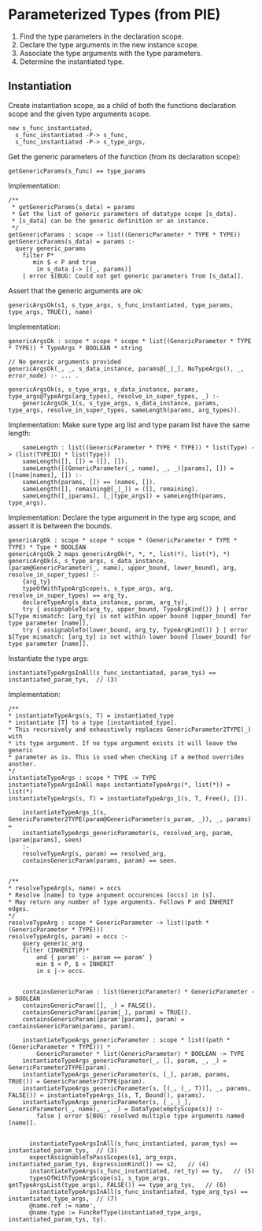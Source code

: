 # Parameterized Types (from PIE)


1.  Find the type parameters in the declaration scope.
2.  Declare the type arguments in the new instance scope.
3.  Associate the type arguments with the type parameters.
4.  Determine the instantiated type.


## Instantiation
Create instantiation scope, as a child of both the functions declaration scope and the given type arguments scope.

    new s_func_instantiated,
      s_func_instantiated -P-> s_func,
      s_func_instantiated -P-> s_type_args,

Get the generic parameters of the function (from its declaration scope):

    getGenericParams(s_func) == type_params

Implementation:

    /**
     * getGenericParams(s_data) = params
     * Get the list of generic parameters of datatype scope [s_data].
     * [s_data] can be the generic definition or an instance.
     */
    getGenericParams : scope -> list((GenericParameter * TYPE * TYPE))
    getGenericParams(s_data) = params :-
      query generic_params
        filter P*
           min $ < P and true
            in s_data |-> [(_, params)]
        | error $[BUG: Could not get generic parameters from [s_data]].

Assert that the generic arguments are ok:

    genericArgsOk(s1, s_type_args, s_func_instantiated, type_params, type_args, TRUE(), name)

Implementation:

    genericArgsOk : scope * scope * scope * list((GenericParameter * TYPE * TYPE)) * TypeArgs * BOOLEAN * string

    // No generic arguments provided
    genericArgsOk(_, _, s_data_instance, params@[_|_], NoTypeArgs(), _, error_node) :- ... .

    genericArgsOk(s, s_type_args, s_data_instance, params, type_args@TypeArgs(arg_types), resolve_in_super_types, _) :-
        genericArgsOk_1(s, s_type_args, s_data_instance, params, type_args, resolve_in_super_types, sameLength(params, arg_types)).

Implementation: Make sure type arg list and type param list have the same length:

        sameLength : list((GenericParameter * TYPE * TYPE)) * list(Type) -> (list(TYPEID) * list(Type))
        sameLength([], []) = ([], []).
        sameLength([(GenericParameter(_, name), _, _)|params], []) = ([name|names], []) :-
        sameLength(params, []) == (names, []).
        sameLength([], remaining@[_|_]) = ([], remaining).
        sameLength([_|params], [_|type_args]) = sameLength(params, type_args).

Implementation: Declare the type argument in the type arg scope, and assert it is between the bounds.

    genericArgOk : scope * scope * scope * (GenericParameter * TYPE * TYPE) * Type * BOOLEAN
    genericArgsOk_2 maps genericArgOk(*, *, *, list(*), list(*), *)
    genericArgOk(s, s_type_args, s_data_instance, (param@GenericParameter(_, name), upper_bound, lower_bound), arg, resolve_in_super_types) :-
        {arg_ty}
        typeOfWithTypeArgScope(s, s_type_args, arg, resolve_in_super_types) == arg_ty,
        declareTypeArg(s_data_instance, param, arg_ty),
        try { assignableTo(arg_ty, upper_bound, TypeArgKind()) } | error $[Type mismatch: [arg_ty] is not within upper bound [upper_bound] for type parameter [name]],
        try { assignableTo(lower_bound, arg_ty, TypeArgKind()) } | error $[Type mismatch: [arg_ty] is not within lower bound [lower_bound] for type parameter [name]].

Instantiate the type args:

    instantiateTypeArgsInAll(s_func_instantiated, param_tys) == instantiated_param_tys,  // (3)

Implementation:

    /**
    * instantiateTypeArgs(s, T) = instantiated_type
    * instantiate [T] to a type [instantiated_type].
    * This recursively and exhaustively replaces GenericParameter2TYPE(_) with
    * its type argument. If no type argument exists it will leave the generic
    * parameter as is. This is used when checking if a method overrides another.
    */
    instantiateTypeArgs : scope * TYPE -> TYPE
    instantiateTypeArgsInAll maps instantiateTypeArgs(*, list(*)) = list(*)
    instantiateTypeArgs(s, T) = instantiateTypeArgs_1(s, T, Free(), []).

        instantiateTypeArgs_1(s, GenericParameter2TYPE(param@GenericParameter(s_param, _)), _, params) =
        instantiateTypeArgs_genericParameter(s, resolved_arg, param, [param|params], seen)
        :-
        resolveTypeArg(s, param) == resolved_arg,
        containsGenericParam(params, param) == seen.


    /**
    * resolveTypeArg(s, name) = occs
    * Resolve [name] to type argument occurences [occs] in [s].
    * May return any number of type arguments. Follows P and INHERIT edges.
    */
    resolveTypeArg : scope * GenericParameter -> list((path * (GenericParameter * TYPE)))
    resolveTypeArg(s, param) = occs :-
        query generic_arg
        filter (INHERIT|P)*
            and { param' :- param == param' }
            min $ < P, $ < INHERIT
            in s |-> occs.


        containsGenericParam : list(GenericParameter) * GenericParameter -> BOOLEAN
        containsGenericParam([], _) = FALSE().
        containsGenericParam([param|_], param) = TRUE().
        containsGenericParam([param'|params], param) = containsGenericParam(params, param).

        instantiateTypeArgs_genericParameter : scope * list((path * (GenericParameter * TYPE))) *
            GenericParameter * list(GenericParameter) * BOOLEAN -> TYPE
        instantiateTypeArgs_genericParameter(_, [], param, _, _) = GenericParameter2TYPE(param).
        instantiateTypeArgs_genericParameter(s, [_], param, params, TRUE()) = GenericParameter2TYPE(param).
        instantiateTypeArgs_genericParameter(s, [(_, (_, T))], _, params, FALSE()) = instantiateTypeArgs_1(s, T, Bound(), params).
        instantiateTypeArgs_genericParameter(s, [_,_|_], GenericParameter(_, name), _, _) = DataType(emptyScope(s)) :-
            false | error $[BUG: resolved multiple type arguments named [name]].


```

      instantiateTypeArgsInAll(s_func_instantiated, param_tys) == instantiated_param_tys,  // (3)
      expectAssignableToPassScopes(s1, arg_exps, instantiated_param_tys, ExpressionKind()) == s2,   // (4)
      instantiateTypeArgs(s_func_instantiated, ret_ty) == ty,   // (5)
      typesOfWithTypeArgScope(s1, s_type_args, getTypeArgsList(type_args), FALSE()) == type_arg_tys,   // (6)
      instantiateTypeArgsInAll(s_func_instantiated, type_arg_tys) == instantiated_type_args,  // (7)
      @name.ref := name',
      @name.type := FuncRefType(instantiated_type_args, instantiated_param_tys, ty).
```